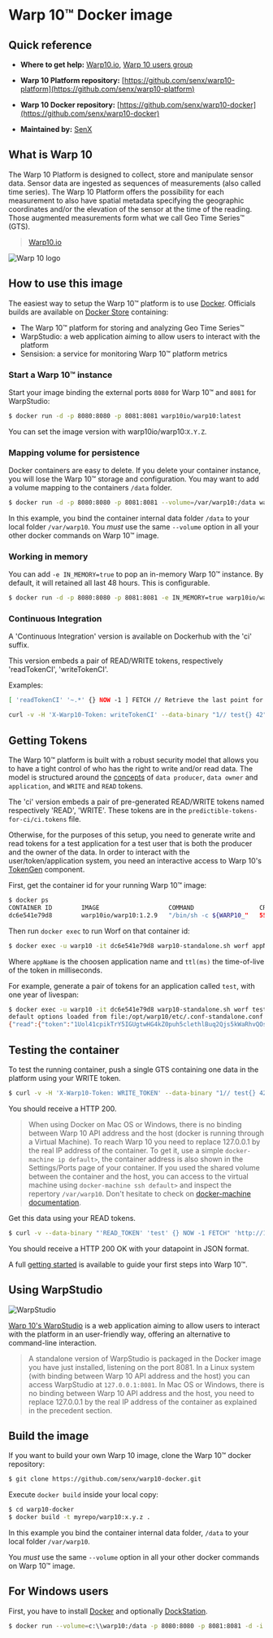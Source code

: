 # Warp 10™ Docker image

## Quick reference

- **Where to get help:** [Warp10.io](https://warp10.io), [Warp&nbsp;10 users group](https://groups.google.com/group/warp10-users)

- **Warp&nbsp;10 Platform repository:** [https://github.com/senx/warp10-platform](https://github.com/senx/warp10-platform)

- **Warp&nbsp;10 Docker repository:** [https://github.com/senx/warp10-docker](https://github.com/senx/warp10-docker)

- **Maintained by:** [SenX](https://senx.io/)

## What is Warp&nbsp;10

The Warp&nbsp;10 Platform is designed to collect, store and manipulate sensor data. Sensor data are ingested as sequences of measurements (also called time series). The Warp&nbsp;10 Platform offers the possibility for each measurement to also have spatial metadata specifying the geographic coordinates and/or the elevation of the sensor at the time of the reading. Those augmented measurements form what we call Geo Time Series™ (GTS).
> [Warp10.io](https://warp10.io)

![Warp&nbsp;10 logo](https://blog.senx.io/wp-content/uploads/2018/10/warp10bySenx.png)

## How to use this image

The easiest way to setup the Warp 10™ platform is to use [Docker](https://www.docker.com/). Officials builds are available on [Docker Store](https://store.docker.com/community/images/warp10io/warp10) containing:

- The Warp&nbsp;10™ platform for storing and analyzing Geo&nbsp;Time&nbsp;Series™
- WarpStudio: a web application aiming to allow users to interact with the platform
- Sensision: a service for monitoring Warp&nbsp;10™ platform metrics

### Start a Warp&nbsp;10™ instance

Start your image binding the external ports `8080` for Warp&nbsp;10™ and `8081` for WarpStudio:

```bash
$ docker run -d -p 8080:8080 -p 8081:8081 warp10io/warp10:latest
```

You can set the image version with warp10io/warp10:`X.Y.Z`.

### Mapping volume for persistence

Docker containers are easy to delete. If you delete your container instance, you will lose the Warp&nbsp;10™ storage and configuration. You may want to add a volume mapping to the containers `/data` folder.

```bash
$ docker run -d -p 8080:8080 -p 8081:8081 --volume=/var/warp10:/data warp10io/warp10:latest
```

In this example, you bind the container internal data folder `/data` to your local folder `/var/warp10`.
You *must* use the same `--volume` option in all your other docker commands on Warp&nbsp;10™ image.

### Working in memory

You can add `-e IN_MEMORY=true` to pop an in-memory Warp&nbsp;10™ instance.
By default, it will retained all last 48 hours.
This is configurable.

```bash
$ docker run -d -p 8080:8080 -p 8081:8081 -e IN_MEMORY=true warp10io/warp10:latest
```

### Continuous Integration

A 'Continuous Integration' version is available on Dockerhub with the 'ci' suffix.

This version embeds a pair of READ/WRITE tokens, respectively 'readTokenCI', 'writeTokenCI'.

Examples:

```bash
[ 'readTokenCI' '~.*' {} NOW -1 ] FETCH // Retrieve the last point for all GTS
```

```bash
curl -v -H 'X-Warp10-Token: writeTokenCI' --data-binary "1// test{} 42" 'http://127.0.0.1:8080/api/v0/update'
```

## Getting Tokens

The Warp&nbsp;10™ platform is built with a robust security model that allows you to have a tight control of who has the right to write and/or read data. The model is structured around the [concepts](https://www.warp10.io/content/03_Documentation/05_Security/01_Overview) of `data producer`, `data owner` and `application`, and `WRITE` and `READ` tokens.

The 'ci' version embeds a pair of pre-generated READ/WRITE tokens named respectively 'READ', 'WRITE'. These tokens are in the `predictible-tokens-for-ci/ci.tokens` file.

Otherwise, for the purposes of this setup, you need to generate write and read tokens for a test application for a test user that is both the producer and the owner of the data. In order to interact with the user/token/application system, you need an interactive access to Warp&nbsp;10's [TokenGen](https://www.warp10.io/content/03_Documentation/05_Security/03_Token_Management) component.

First, get the container id for your running Warp&nbsp;10™ image:

```bash
$ docker ps
CONTAINER ID        IMAGE                   COMMAND                  CREATED             STATUS              PORTS                              NAMES
dc6e541e79d8        warp10io/warp10:1.2.9   "/bin/sh -c ${WARP10_"   55 seconds ago      Up 55 seconds       0.0.0.0:8080-8081->8080-8081/tcp   hopeful_einstein
```

Then run `docker exec` to run Worf on that container id:

```bash
$ docker exec -u warp10 -it dc6e541e79d8 warp10-standalone.sh worf appName ttl(ms)
```

Where `appName` is the choosen application name and `ttl(ms)` the time-of-live of the token in milliseconds.

For example, generate a pair of tokens for an application called `test`, with one year of livespan:

```bash
$ docker exec -u warp10 -it dc6e541e79d8 warp10-standalone.sh worf test 31536000000
default options loaded from file:/opt/warp10/etc/.conf-standalone.conf.worf
{"read":{"token":"1Uol41cpikTrY5IGUgtwHG4kZ0puh5clethlBuq2Qjs5kWaRhvQOsHKHXsnpH5.lU7GePUIZowFTblA5lkeuDeqFZGgzrmVp1RTWghrA.f5ahLbUVO0S2.","tokenIdent":"ef8cd2a9e3e15fd9","ttl":31536000000,"application":"test","owner":"d7d310cf-254e-4065-87ae-47e83a050ab3","producer":"d7d310cf-254e-4065-87ae-47e83a050ab3"},"write":{"token":"yCY6J7jKJTWgQVrNJpsgPav7ubqiZIlx0jtDibNYO5cJNzq8EziSGOszoXGmFgXFnXbI_Yq3WXg53ry4qXkWU4vkjK9tmE3cWccPbzWvo9c","tokenIdent":"cc3a63e7b7d5ca1b","ttl":31536000000,"application":"test","owner":"d7d310cf-254e-4065-87ae-47e83a050ab3","producer":"d7d310cf-254e-4065-87ae-47e83a050ab3"}}
```

## Testing the container

To test the running container, push a single GTS containing one data in the platform using your WRITE token.

```bash
$ curl -v -H 'X-Warp10-Token: WRITE_TOKEN' --data-binary "1// test{} 42" 'http://127.0.0.1:8080/api/v0/update'
```

You should receive a HTTP 200.

> When using Docker on Mac OS or Windows, there is no binding between Warp&nbsp;10 API address and the host (docker is running through a Virtual Machine). To reach Warp&nbsp;10 you need to replace 127.0.0.1 by the real IP address of the container. To get it, use a simple `docker-machine ip default>`, the container address is also shown in the Settings/Ports page of your container. If you used the shared volume between the container and the host, you can access to the virtual machine using `docker-machine ssh default>` and inspect the repertory `/var/warp10`. Don't hesitate to check on [docker-machine documentation](https://docs.docker.com/machine/).

Get this data using your READ tokens.

```bash
$ curl -v --data-binary "'READ_TOKEN' 'test' {} NOW -1 FETCH" 'http://127.0.0.1:8080/api/v0/exec'
```

You should receive a HTTP 200 OK with your datapoint in JSON format.

A full [getting started](https://www.warp10.io/content/02_Getting_started) is available to guide your first steps into Warp&nbsp;10™.

## Using WarpStudio
![WarpStudio](https://blog.senx.io/wp-content/uploads/2019/03/warpStudio.png)

[Warp&nbsp;10's WarpStudio](http://studio.senx.io/) is a web application aiming to allow users to interact with the platform in an user-friendly way, offering an alternative to command-line interaction.

> A standalone version of WarpStudio is packaged in the Docker image you have just installed, listening on the port 8081. In a Linux system (with binding between Warp&nbsp;10 API address and the host) you can access WarpStudio at `127.0.0.1:8081`. In Mac OS or Windows, there is no binding between Warp&nbsp;10 API address and the host, you need to replace 127.0.0.1 by the real IP address of the container as explained in the precedent section.

## Build the image

If you want to build your own Warp&nbsp;10 image, clone the Warp&nbsp;10™ docker repository:

```bash
$ git clone https://github.com/senx/warp10-docker.git
```

Execute `docker build` inside your local copy:

```bash
$ cd warp10-docker
$ docker build -t myrepo/warp10:x.y.z .
```

In this example you bind the container internal data folder, `/data` to your local folder `/var/warp10`.

You *must* use the same `--volume` option in all your other docker commands on Warp&nbsp;10™ image.

## For Windows users

First, you have to install [Docker](https://docs.docker.com/docker-for-windows/install/#start-docker-for-windows) and optionally [DockStation](https://dockstation.io/).


```bash
$ docker run --volume=c:\\warp10:/data -p 8080:8080 -p 8081:8081 -d -i warp10io/warp10:latest
```
